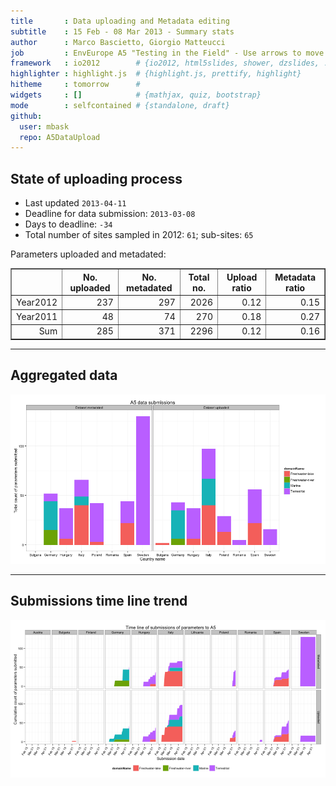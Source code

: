 ```yaml
---
title       : Data uploading and Metadata editing
subtitle    : 15 Feb - 08 Mar 2013 - Summary stats
author      : Marco Bascietto, Giorgio Matteucci
job         : EnvEurope A5 "Testing in the Field" - Use arrows to move between slides
framework   : io2012        # {io2012, html5slides, shower, dzslides, ...}
highlighter : highlight.js  # {highlight.js, prettify, highlight}
hitheme     : tomorrow      # 
widgets     : []            # {mathjax, quiz, bootstrap}
mode        : selfcontained # {standalone, draft}
github:
  user: mbask
  repo: A5DataUpload
---
```













## State of uploading process

* Last updated ``2013-04-11``
* Deadline for data submission: `2013-03-08`
* Days to deadline: ``-34``
* Total number of sites sampled in 2012: ``61``; sub-sites: ``65``

Parameters uploaded and metadated:
<!-- html table generated in R 2.15.3 by xtable 1.7-0 package -->
<!-- Thu Apr 11 19:22:51 2013 -->
<TABLE border=1>
<TR> <TH>  </TH> <TH> No. uploaded </TH> <TH> No. metadated </TH> <TH> Total no. </TH> <TH> Upload ratio </TH> <TH> Metadata ratio </TH>  </TR>
  <TR> <TD align="right"> Year2012 </TD> <TD align="right"> 237 </TD> <TD align="right"> 297 </TD> <TD align="right"> 2026 </TD> <TD align="right"> 0.12 </TD> <TD align="right"> 0.15 </TD> </TR>
  <TR> <TD align="right"> Year2011 </TD> <TD align="right">  48 </TD> <TD align="right">  74 </TD> <TD align="right"> 270 </TD> <TD align="right"> 0.18 </TD> <TD align="right"> 0.27 </TD> </TR>
  <TR> <TD align="right"> Sum </TD> <TD align="right"> 285 </TD> <TD align="right"> 371 </TD> <TD align="right"> 2296 </TD> <TD align="right"> 0.12 </TD> <TD align="right"> 0.16 </TD> </TR>
   </TABLE>





---

## Aggregated data

![plot of chunk aggrDataByDomain](figure/A5DAMU-1aggrDataByDomain.png) 


---

## Submissions time line trend
 

![plot of chunk timeLineChart](figure/A5DAMU-1timeLineChart.png) 







